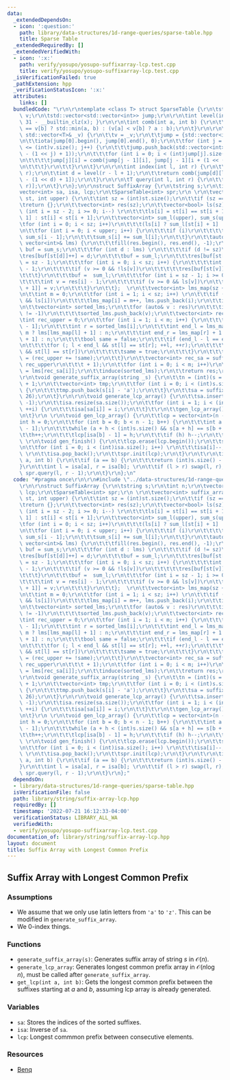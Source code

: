```yaml
---
data:
  _extendedDependsOn:
  - icon: ':question:'
    path: library/data-structures/1d-range-queries/sparse-table.hpp
    title: Sparse Table
  _extendedRequiredBy: []
  _extendedVerifiedWith:
  - icon: ':x:'
    path: verify/yosupo/yosupo-suffixarray-lcp.test.cpp
    title: verify/yosupo/yosupo-suffixarray-lcp.test.cpp
  _isVerificationFailed: true
  _pathExtension: hpp
  _verificationStatusIcon: ':x:'
  attributes:
    links: []
  bundledCode: "\r\n\r\ntemplate <class T> struct SparseTable {\r\n\tstd::vector<T>\
    \ v;\r\n\tstd::vector<std::vector<int>> jump;\r\n\r\n\tint level(int x) { return\
    \ 31 - __builtin_clz(x); }\r\n\r\n\tint comb(int a, int b) {\r\n\t\treturn v[a]\
    \ == v[b] ? std::min(a, b) : (v[a] < v[b] ? a : b);\r\n\t}\r\n\r\n\tvoid init(const\
    \ std::vector<T>& _v) {\r\n\t\tv = _v;\r\n\t\tjump = {std::vector<int>((int)v.size())};\r\
    \n\t\tiota(jump[0].begin(), jump[0].end(), 0);\r\n\t\tfor (int j = 1; (1 << j)\
    \ <= (int)v.size(); j++) {\r\n\t\t\tjump.push_back(std::vector<int>((int)v.size()\
    \ - (1 << j) + 1));\r\n\t\t\tfor (int i = 0; i < (int)jump[j].size(); i++) {\r\
    \n\t\t\t\tjump[j][i] = comb(jump[j - 1][i], jump[j - 1][i + (1 << (j - 1))]);\r\
    \n\t\t\t}\r\n\t\t}\r\n\t}\r\n\r\n\tint index(int l, int r) {\r\n\t\tassert(l <=\
    \ r);\r\n\t\tint d = level(r - l + 1);\r\n\t\treturn comb(jump[d][l], jump[d][r\
    \ - (1 << d) + 1]);\r\n\t}\r\n\r\n\tT query(int l, int r) {\r\n\t\treturn v[index(l,\
    \ r)];\r\n\t}\r\n};\n\r\nstruct SuffixArray {\r\n\tstring s;\r\n\tint n;\r\n\t\
    vector<int> sa, isa, lcp;\r\n\tSparseTable<int> spr;\r\n \r\n\tvector<int> suffix_array(vector<int>\
    \ st, int upper) {\r\n\t\tint sz = (int)st.size();\r\n\t\tif (sz == 0)\r\n\t\t\
    \treturn {};\r\n\t\tvector<int> res(sz);\r\n\t\tvector<bool> ls(sz);\r\n\t\tfor\
    \ (int i = sz - 2; i >= 0; i--) \r\n\t\t\tls[i] = st[i] == st[i + 1] ? ls[i +\
    \ 1] : st[i] < st[i + 1];\r\n\t\tvector<int> sum_l(upper), sum_s(upper);\r\n\t\
    \tfor (int i = 0; i < sz; i++)\r\n\t\t\t(ls[i] ? sum_l[st[i] + 1] : sum_s[st[i]])++;\r\
    \n\t\tfor (int i = 0; i < upper; i++) {\r\n\t\t\tif (i)\r\n\t\t\t\tsum_l[i] +=\
    \ sum_s[i - 1];\r\n\t\t\tsum_s[i] += sum_l[i];\r\n\t\t}\r\n\t\tauto induce = [&](const\
    \ vector<int>& lms) {\r\n\t\t\tfill(res.begin(), res.end(), -1);\r\n\t\t\tvector<int>\
    \ buf = sum_s;\r\n\t\t\tfor (int d : lms) \r\n\t\t\t\tif (d != sz)\r\n\t\t\t\t\
    \tres[buf[st[d]]++] = d;\r\n\t\t\tbuf = sum_l;\r\n\t\t\tres[buf[st[sz - 1]]++]\
    \ = sz - 1;\r\n\t\t\tfor (int i = 0; i < sz; i++) {\r\n\t\t\t\tint v = res[i]\
    \ - 1;\r\n\t\t\t\tif (v >= 0 && !ls[v])\r\n\t\t\t\t\tres[buf[st[v]]++] = v;\r\n\
    \t\t\t}\r\n\t\t\tbuf =  sum_l;\r\n\t\t\tfor (int i = sz - 1; i >= 0; i--) {\r\n\
    \t\t\t\tint v = res[i] - 1;\r\n\t\t\t\tif (v >= 0 && ls[v])\r\n\t\t\t\t\tres[--buf[st[v]\
    \ + 1]] = v;\r\n\t\t\t}\r\n\t\t};  \r\n\t\tvector<int> lms_map(sz + 1, -1), lms;\r\
    \n\t\tint m = 0;\r\n\t\tfor (int i = 1; i < sz; i++) \r\n\t\t\tif (!ls[i - 1]\
    \ && ls[i])\r\n\t\t\t\tlms_map[i] = m++, lms.push_back(i);\r\n\t\tinduce(lms);\r\
    \n\t\tvector<int> sorted_lms;\r\n\t\tfor (auto& v : res)\r\n\t\t\tif (lms_map[v]\
    \ != -1)\r\n\t\t\t\tsorted_lms.push_back(v);\r\n\t\tvector<int> rec_s(m);\r\n\t\
    \tint rec_upper = 0;\r\n\t\tfor (int i = 1; i < m; i++) {\r\n\t\t\tint l = sorted_lms[i\
    \ - 1];\r\n\t\t\tint r = sorted_lms[i];\r\n\t\t\tint end_l = lms_map[l] + 1 <\
    \ m ? lms[lms_map[l] + 1] : n;\r\n\t\t\tint end_r = lms_map[r] + 1 < m ? lms[lms_map[r]\
    \ + 1] : n;\r\n\t\t\tbool same = false;\r\n\t\t\tif (end_l - l == end_r - r) {\r\
    \n\t\t\t\tfor (; l < end_l && st[l] == st[r]; ++l, ++r);\r\n\t\t\t\tif (l != n\
    \ && st[l] == st[r])\r\n\t\t\t\t\tsame = true;\r\n\t\t\t}\r\n\t\t\trec_s[lms_map[sorted_lms[i]]]\
    \ = (rec_upper += !same);\r\n\t\t}\r\n\t\tvector<int> rec_sa = suffix_array(rec_s,\
    \ rec_upper\r\n\t\t\t + 1);\r\n\t\tfor (int i = 0; i < m; i++)\r\n\t\t\tsorted_lms[i]\
    \ = lms[rec_sa[i]];\r\n\t\tinduce(sorted_lms);\r\n\t\treturn res;\r\n\t}\r\n\t\
    \r\n\tvoid generate_suffix_array(string _s) {\r\n\t\tn = (int)(s = _s).size()\
    \ + 1;\r\n\t\tvector<int> tmp;\r\n\t\tfor (int i = 0; i < (int)s.size(); ++i)\
    \ {\r\n\t\t\ttmp.push_back(s[i] - 'a');\r\n\t\t}\r\n\t\tsa = suffix_array(tmp,\
    \ 26);\r\n\t}\r\n\r\n\tvoid generate_lcp_array() {\r\n\t\tsa.insert(sa.begin(),\
    \ -1);\r\n\t\tisa.resize(sa.size());\r\n\t\tfor (int i = 1; i < (int)sa.size();\
    \ ++i) {\r\n\t\t\tisa[sa[i]] = i;\r\n\t\t}\t\r\n\t\tgen_lcp_array();\r\n\t\tgen_finish();\r\
    \n\t}\r\n \r\n\tvoid gen_lcp_array() {\r\n\t\tlcp = vector<int>(n - 1);\r\n\t\t\
    int h = 0;\r\n\t\tfor (int b = 0; b < n - 1; b++) {\r\n\t\t\tint a = sa[isa[b]\
    \ - 1];\r\n\t\t\twhile (a + h < (int)s.size() && s[a + h] == s[b + h]) \r\n\t\t\
    \t\th++;\r\n\t\t\tlcp[isa[b] - 1] = h;\r\n\t\t\tif (h) h--;\r\n\t\t}\r\n\t}\r\n\
    \ \r\n\tvoid gen_finish() {\r\n\t\tlcp.erase(lcp.begin());\r\n\t\tsa.erase(sa.begin());\r\
    \n\t\tfor (int i = 0; i < (int)isa.size(); i++) \r\n\t\t\tisa[i]--;\r\n\t\tn--;\
    \ \r\n\t\tisa.pop_back();\r\n\t\tspr.init(lcp);\r\n\t}\r\n\t\r\n\tint get_lcp(int\
    \ a, int b) {\r\n\t\tif (a == b) {\r\n\t\t\treturn (int)s.size() - a;\r\n\t\t\
    }\r\n\t\tint l = isa[a], r = isa[b]; \r\n\t\tif (l > r) swap(l, r);\r\n\t\treturn\
    \ spr.query(l, r - 1);\r\n\t}\r\n};\n"
  code: "#pragma once\r\n\r\n#include \"../data-structures/1d-range-queries/sparse-table.hpp\"\
    \r\n\r\nstruct SuffixArray {\r\n\tstring s;\r\n\tint n;\r\n\tvector<int> sa, isa,\
    \ lcp;\r\n\tSparseTable<int> spr;\r\n \r\n\tvector<int> suffix_array(vector<int>\
    \ st, int upper) {\r\n\t\tint sz = (int)st.size();\r\n\t\tif (sz == 0)\r\n\t\t\
    \treturn {};\r\n\t\tvector<int> res(sz);\r\n\t\tvector<bool> ls(sz);\r\n\t\tfor\
    \ (int i = sz - 2; i >= 0; i--) \r\n\t\t\tls[i] = st[i] == st[i + 1] ? ls[i +\
    \ 1] : st[i] < st[i + 1];\r\n\t\tvector<int> sum_l(upper), sum_s(upper);\r\n\t\
    \tfor (int i = 0; i < sz; i++)\r\n\t\t\t(ls[i] ? sum_l[st[i] + 1] : sum_s[st[i]])++;\r\
    \n\t\tfor (int i = 0; i < upper; i++) {\r\n\t\t\tif (i)\r\n\t\t\t\tsum_l[i] +=\
    \ sum_s[i - 1];\r\n\t\t\tsum_s[i] += sum_l[i];\r\n\t\t}\r\n\t\tauto induce = [&](const\
    \ vector<int>& lms) {\r\n\t\t\tfill(res.begin(), res.end(), -1);\r\n\t\t\tvector<int>\
    \ buf = sum_s;\r\n\t\t\tfor (int d : lms) \r\n\t\t\t\tif (d != sz)\r\n\t\t\t\t\
    \tres[buf[st[d]]++] = d;\r\n\t\t\tbuf = sum_l;\r\n\t\t\tres[buf[st[sz - 1]]++]\
    \ = sz - 1;\r\n\t\t\tfor (int i = 0; i < sz; i++) {\r\n\t\t\t\tint v = res[i]\
    \ - 1;\r\n\t\t\t\tif (v >= 0 && !ls[v])\r\n\t\t\t\t\tres[buf[st[v]]++] = v;\r\n\
    \t\t\t}\r\n\t\t\tbuf =  sum_l;\r\n\t\t\tfor (int i = sz - 1; i >= 0; i--) {\r\n\
    \t\t\t\tint v = res[i] - 1;\r\n\t\t\t\tif (v >= 0 && ls[v])\r\n\t\t\t\t\tres[--buf[st[v]\
    \ + 1]] = v;\r\n\t\t\t}\r\n\t\t};  \r\n\t\tvector<int> lms_map(sz + 1, -1), lms;\r\
    \n\t\tint m = 0;\r\n\t\tfor (int i = 1; i < sz; i++) \r\n\t\t\tif (!ls[i - 1]\
    \ && ls[i])\r\n\t\t\t\tlms_map[i] = m++, lms.push_back(i);\r\n\t\tinduce(lms);\r\
    \n\t\tvector<int> sorted_lms;\r\n\t\tfor (auto& v : res)\r\n\t\t\tif (lms_map[v]\
    \ != -1)\r\n\t\t\t\tsorted_lms.push_back(v);\r\n\t\tvector<int> rec_s(m);\r\n\t\
    \tint rec_upper = 0;\r\n\t\tfor (int i = 1; i < m; i++) {\r\n\t\t\tint l = sorted_lms[i\
    \ - 1];\r\n\t\t\tint r = sorted_lms[i];\r\n\t\t\tint end_l = lms_map[l] + 1 <\
    \ m ? lms[lms_map[l] + 1] : n;\r\n\t\t\tint end_r = lms_map[r] + 1 < m ? lms[lms_map[r]\
    \ + 1] : n;\r\n\t\t\tbool same = false;\r\n\t\t\tif (end_l - l == end_r - r) {\r\
    \n\t\t\t\tfor (; l < end_l && st[l] == st[r]; ++l, ++r);\r\n\t\t\t\tif (l != n\
    \ && st[l] == st[r])\r\n\t\t\t\t\tsame = true;\r\n\t\t\t}\r\n\t\t\trec_s[lms_map[sorted_lms[i]]]\
    \ = (rec_upper += !same);\r\n\t\t}\r\n\t\tvector<int> rec_sa = suffix_array(rec_s,\
    \ rec_upper\r\n\t\t\t + 1);\r\n\t\tfor (int i = 0; i < m; i++)\r\n\t\t\tsorted_lms[i]\
    \ = lms[rec_sa[i]];\r\n\t\tinduce(sorted_lms);\r\n\t\treturn res;\r\n\t}\r\n\t\
    \r\n\tvoid generate_suffix_array(string _s) {\r\n\t\tn = (int)(s = _s).size()\
    \ + 1;\r\n\t\tvector<int> tmp;\r\n\t\tfor (int i = 0; i < (int)s.size(); ++i)\
    \ {\r\n\t\t\ttmp.push_back(s[i] - 'a');\r\n\t\t}\r\n\t\tsa = suffix_array(tmp,\
    \ 26);\r\n\t}\r\n\r\n\tvoid generate_lcp_array() {\r\n\t\tsa.insert(sa.begin(),\
    \ -1);\r\n\t\tisa.resize(sa.size());\r\n\t\tfor (int i = 1; i < (int)sa.size();\
    \ ++i) {\r\n\t\t\tisa[sa[i]] = i;\r\n\t\t}\t\r\n\t\tgen_lcp_array();\r\n\t\tgen_finish();\r\
    \n\t}\r\n \r\n\tvoid gen_lcp_array() {\r\n\t\tlcp = vector<int>(n - 1);\r\n\t\t\
    int h = 0;\r\n\t\tfor (int b = 0; b < n - 1; b++) {\r\n\t\t\tint a = sa[isa[b]\
    \ - 1];\r\n\t\t\twhile (a + h < (int)s.size() && s[a + h] == s[b + h]) \r\n\t\t\
    \t\th++;\r\n\t\t\tlcp[isa[b] - 1] = h;\r\n\t\t\tif (h) h--;\r\n\t\t}\r\n\t}\r\n\
    \ \r\n\tvoid gen_finish() {\r\n\t\tlcp.erase(lcp.begin());\r\n\t\tsa.erase(sa.begin());\r\
    \n\t\tfor (int i = 0; i < (int)isa.size(); i++) \r\n\t\t\tisa[i]--;\r\n\t\tn--;\
    \ \r\n\t\tisa.pop_back();\r\n\t\tspr.init(lcp);\r\n\t}\r\n\t\r\n\tint get_lcp(int\
    \ a, int b) {\r\n\t\tif (a == b) {\r\n\t\t\treturn (int)s.size() - a;\r\n\t\t\
    }\r\n\t\tint l = isa[a], r = isa[b]; \r\n\t\tif (l > r) swap(l, r);\r\n\t\treturn\
    \ spr.query(l, r - 1);\r\n\t}\r\n};"
  dependsOn:
  - library/data-structures/1d-range-queries/sparse-table.hpp
  isVerificationFile: false
  path: library/string/suffix-array-lcp.hpp
  requiredBy: []
  timestamp: '2022-07-21 16:12:33-04:00'
  verificationStatus: LIBRARY_ALL_WA
  verifiedWith:
  - verify/yosupo/yosupo-suffixarray-lcp.test.cpp
documentation_of: library/string/suffix-array-lcp.hpp
layout: document
title: Suffix Array with Longest Common Prefix
---
```


## Suffix Array with Longest Common Prefix

### Assumptions
- We assume that we only use latin letters from `'a'` to `'z'`. This can be modified in `generate_suffix_array`. 
- We $0$-index things. 

### Functions
- `generate_suffix_array(s)`: Generates suffix array of string $s$ in $\mathcal O(n)$.
- `generate_lcp_array`: Generates longest common prefix array in $\mathcal O(n \log n)$, must be called after `generate_suffix_array`.
- `get_lcp(int a, int b)`: Gets the longest common prefix between the suffixes starting at $a$ and $b$, assuming lcp array is already generated.

### Variables
- `sa`: Stores the indices of the sorted suffixes.
- `isa`: Inverse of `sa`. 
- `lcp`: Longest commmon prefix between consecutive elements. 

### Resources
- [Benq](https://github.com/bqi343/USACO/blob/master/Implementations/content/strings%20(14)/Light/SuffixArrayLinear.h)